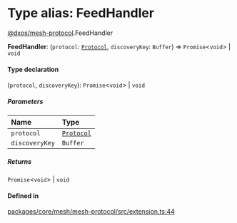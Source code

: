 # Type alias: FeedHandler

[@dxos/mesh-protocol](../modules/dxos_mesh_protocol.md).FeedHandler

 **FeedHandler**: (`protocol`: [`Protocol`](../classes/dxos_mesh_protocol.Protocol.md), `discoveryKey`: `Buffer`) => `Promise`<`void`\> \| `void`

#### Type declaration

(`protocol`, `discoveryKey`): `Promise`<`void`\> \| `void`

##### Parameters

| Name | Type |
| :------ | :------ |
| `protocol` | [`Protocol`](../classes/dxos_mesh_protocol.Protocol.md) |
| `discoveryKey` | `Buffer` |

##### Returns

`Promise`<`void`\> \| `void`

#### Defined in

[packages/core/mesh/mesh-protocol/src/extension.ts:44](https://github.com/dxos/dxos/blob/main/packages/core/mesh/mesh-protocol/src/extension.ts#L44)
